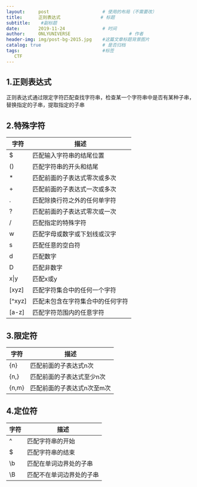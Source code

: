 ```yaml
---
layout:     post                    # 使用的布局（不需要改）
title:      正则表达式               # 标题 
subtitle:    #副标题
date:       2019-11-24              # 时间
author:     ONLYUNIVERSE                      # 作者
header-img: img/post-bg-2015.jpg    #这篇文章标题背景图片
catalog: true                       # 是否归档
tags:                               #标签
   CTF 
---
```


## 1.正则表达式

正则表达式通过限定字符匹配查找字符串，检查某一个字符串中是否有某种子串，替换指定的子串，提取指定的子串

## 2.特殊字符

|字符|描述|
|-|-|  
|$|匹配输入字符串的结尾位置|  
|()|匹配字符串的开头和结尾|  
|*|匹配前面的子表达式零次或多次|  
|+|匹配前面的子表达式一次或多次|  
|.|匹配除换行符之外的任何单字符|  
|?|匹配前面的子表达式零次或一次|  
|/|匹配指定的特殊字符|  
|w|匹配字母或数字或下划线或汉字|  
|s|匹配任意的空白符|  
|d|匹配数字|  
|D|匹配非数字  
|x\|y|匹配x或y|  
|\[xyz\]|匹配字符集合中的任何一个字符|  
|\[^xyz]|匹配未包含在字符集合中的任何字符|  
|\[a-z]|匹配字符范围内的任意字符|  

## 3.限定符

 |字符 | 描述
 |-|-|  
 |{n} | 匹配前面的子表达式n次 |  
 |{n,} | 匹配前面的子表达式至少n次 |  
 |{n,m} | 匹配前面的子表达式n次至m次 |  

## 4.定位符

|字符|描述|
|-|-|  
|^|匹配字符串的开始|  
|$|匹配字符串的结束|  
|\b|匹配在单词边界处的子串|  
|\B|匹配不在单词边界处的子串|  
